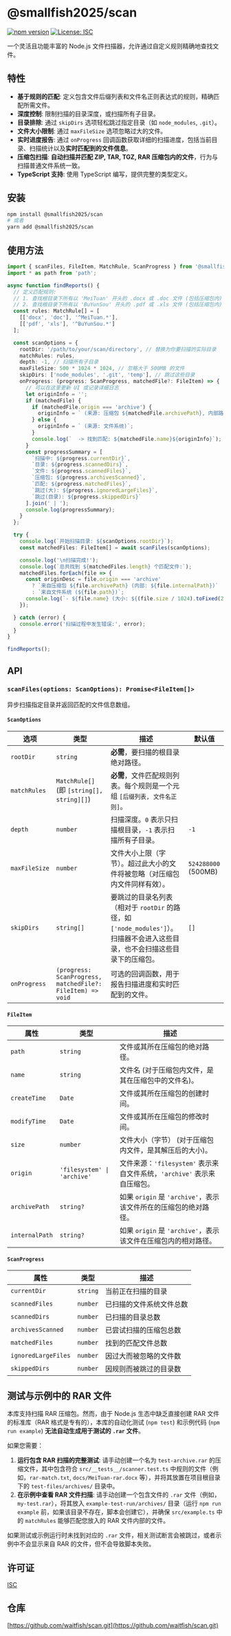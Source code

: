 # @smallfish2025/scan

[![npm version](https://badge.fury.io/js/%40smallfish2025%2Fscan.svg)](https://badge.fury.io/js/%40smallfish2025%2Fscan)
[![License: ISC](https://img.shields.io/badge/License-ISC-blue.svg)](https://opensource.org/licenses/ISC)

一个灵活且功能丰富的 Node.js 文件扫描器，允许通过自定义规则精确地查找文件。

## 特性

*   **基于规则的匹配**: 定义包含文件后缀列表和文件名正则表达式的规则，精确匹配所需文件。
*   **深度控制**: 限制扫描的目录深度，或扫描所有子目录。
*   **目录排除**: 通过 `skipDirs` 选项轻松跳过指定目录（如 `node_modules`, `.git`）。
*   **文件大小限制**: 通过 `maxFileSize` 选项忽略过大的文件。
*   **实时进度报告**: 通过 `onProgress` 回调函数获取详细的扫描进度，包括当前目录、扫描统计以及**实时匹配到的文件信息**。
*   **压缩包扫描**: **自动扫描并匹配 ZIP, TAR, TGZ, RAR 压缩包内的文件**，行为与扫描普通文件系统一致。
*   **TypeScript 支持**: 使用 TypeScript 编写，提供完整的类型定义。

## 安装

```bash
npm install @smallfish2025/scan
# 或者
yarn add @smallfish2025/scan
```

## 使用方法

```typescript
import { scanFiles, FileItem, MatchRule, ScanProgress } from '@smallfish2025/scan';
import * as path from 'path';

async function findReports() {
  // 定义匹配规则:
  // 1. 查找根目录下所有以 'MeiTuan' 开头的 .docx 或 .doc 文件 (包括压缩包内)
  // 2. 查找根目录下所有以 'BuYunSou' 开头的 .pdf 或 .xls 文件 (包括压缩包内)
  const rules: MatchRule[] = [
    [['docx', 'doc'], '^MeiTuan.*'],
    [['pdf', 'xls'], '^BuYunSou.*']
  ];

  const scanOptions = {
    rootDir: '/path/to/your/scan/directory', // 替换为你要扫描的实际目录
    matchRules: rules,
    depth: -1, // 扫描所有子目录
    maxFileSize: 500 * 1024 * 1024, // 忽略大于 500MB 的文件
    skipDirs: ['node_modules', '.git', 'temp'], // 跳过这些目录
    onProgress: (progress: ScanProgress, matchedFile?: FileItem) => {
      // 可以在这里更新 UI 或记录详细日志
      let originInfo = '';
      if (matchedFile) {
        if (matchedFile.origin === 'archive') {
          originInfo = ` (来源: 压缩包 ${matchedFile.archivePath}, 内部路径: ${matchedFile.internalPath})`;
        } else {
          originInfo = ` (来源: 文件系统)`;
        }
        console.log(`  -> 找到匹配: ${matchedFile.name}${originInfo}`);
      }
      const progressSummary = [
        `扫描中: ${progress.currentDir}`,
        `目录: ${progress.scannedDirs}`,
        `文件: ${progress.scannedFiles}`,
        `压缩包: ${progress.archivesScanned}`,
        `匹配: ${progress.matchedFiles}`,
        `跳过(大): ${progress.ignoredLargeFiles}`,
        `跳过(目录): ${progress.skippedDirs}`
      ].join(' | ');
      console.log(progressSummary);
    }
  };

  try {
    console.log(`开始扫描目录: ${scanOptions.rootDir}`);
    const matchedFiles: FileItem[] = await scanFiles(scanOptions);

    console.log('\n扫描完成!');
    console.log(`总共找到 ${matchedFiles.length} 个匹配文件:`);
    matchedFiles.forEach(file => {
      const originDesc = file.origin === 'archive' 
        ? `来自压缩包 ${file.archivePath} (内部: ${file.internalPath})`
        : `来自文件系统 (${file.path})`;
      console.log(`- ${file.name} (大小: ${(file.size / 1024).toFixed(2)} KB, ${originDesc})`);
    });

  } catch (error) {
    console.error('扫描过程中发生错误:', error);
  }
}

findReports();
```

## API

### `scanFiles(options: ScanOptions): Promise<FileItem[]>`

异步扫描指定目录并返回匹配的文件信息数组。

#### `ScanOptions`

| 选项          | 类型                                                   | 描述                                                              | 默认值             |
|---------------|------------------------------------------------------|-----------------------------------------------------------------|-----------------|
| `rootDir`     | `string`                                             | **必需**，要扫描的根目录绝对路径。                                     |                 |
| `matchRules`  | `MatchRule[]` (即 `[string[], string][]`)              | **必需**，文件匹配规则列表。每个规则是一个元组 `[后缀列表, 文件名正则]`。 |                 |
| `depth`       | `number`                                             | 扫描深度。`0` 表示只扫描根目录，`-1` 表示扫描所有子目录。               | `-1`            |
| `maxFileSize` | `number`                                             | 文件大小上限（字节）。超过此大小的文件将被忽略（对压缩包内文件同样有效）。       | `524288000` (500MB) |
| `skipDirs`    | `string[]`                                           | 要跳过的目录名列表（相对于 `rootDir` 的路径，如 `['node_modules']`）。扫描器不会进入这些目录，也不会扫描这些目录下的压缩包。 | `[]`            |
| `onProgress`  | `(progress: ScanProgress, matchedFile?: FileItem) => void` | 可选的回调函数，用于报告扫描进度和实时匹配到的文件。                      |                 |

#### `FileItem`

| 属性         | 类型     | 描述                                                              |
|--------------|----------|-----------------------------------------------------------------|
| `path`       | `string` | 文件或其所在压缩包的绝对路径。                                         |
| `name`       | `string` | 文件名 (对于压缩包内文件，是其在压缩包中的文件名)。                            |
| `createTime` | `Date`   | 文件或其所在压缩包的创建时间。                                      |
| `modifyTime` | `Date`   | 文件或其所在压缩包的修改时间。                                      |
| `size`       | `number` | 文件大小（字节） (对于压缩包内文件，是其解压后的大小)。                       |
| `origin`     | `'filesystem' \| 'archive'` | 文件来源：`'filesystem'` 表示来自文件系统，`'archive'` 表示来自压缩包。          |
| `archivePath`| `string?` | 如果 `origin` 是 `'archive'`，表示该文件所在的压缩包的绝对路径。              |
| `internalPath`| `string?` | 如果 `origin` 是 `'archive'`，表示该文件在压缩包内的相对路径。                 |


#### `ScanProgress`

| 属性                | 类型     | 描述               |
|---------------------|----------|------------------|
| `currentDir`        | `string` | 当前正在扫描的目录     |
| `scannedFiles`      | `number` | 已扫描的文件系统文件总数 |
| `scannedDirs`       | `number` | 已扫描的目录总数     |
| `archivesScanned`   | `number` | 已尝试扫描的压缩包总数 |
| `matchedFiles`      | `number` | 找到的匹配文件总数   |
| `ignoredLargeFiles` | `number` | 因过大而被忽略的文件数 |
| `skippedDirs`       | `number` | 因规则而被跳过的目录数 |

## 测试与示例中的 RAR 文件

本库支持扫描 RAR 压缩包。然而，由于 Node.js 生态中缺乏直接创建 RAR 文件的标准库（RAR 格式是专有的），本库的自动化测试 (`npm test`) 和示例代码 (`npm run example`) **无法自动生成用于测试的 `.rar` 文件**。

如果您需要：
1.  **运行包含 RAR 扫描的完整测试**: 请手动创建一个名为 `test-archive.rar` 的压缩文件，其中包含符合 `src/__tests__/scanner.test.ts` 中规则的文件（例如，`rar-match.txt`, `docs/MeiTuan-rar.docx` 等），并将其放置在项目根目录下的 `test-files/archives/` 目录中。
2.  **在示例中查看 RAR 文件扫描**: 请手动创建一个包含文件的 `.rar` 文件（例如，`my-test.rar`），将其放入 `example-test-run/archives/` 目录（运行 `npm run example` 前，如果该目录不存在，脚本会创建它），并确保 `src/example.ts` 中的 `matchRules` 能够匹配您放入的 RAR 文件内部的文件。

如果测试或示例运行时未找到对应的 `.rar` 文件，相关测试断言会被跳过，或者示例中不会显示来自 RAR 的文件，但不会导致脚本失败。

## 许可证

[ISC](https://opensource.org/licenses/ISC)

## 仓库

[https://github.com/waitfish/scan.git](https://github.com/waitfish/scan.git) 